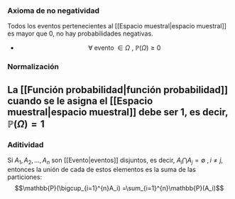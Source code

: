 
### Axioma de no negatividad 

Todos los eventos pertenecientes al [[Espacio muestral|espacio muestral]] es mayor que 0, no hay probabilidades negativas. 
- $$\forall\;\text{evento}\;\in\Omega\ ,\ \mathbb{P}(\Omega)\geq 0$$ 
### Normalización 

 La [[Función probabilidad|función probabilidad]] cuando se le asigna el [[Espacio muestral|espacio muestral]] debe ser 1, es decir, $\mathbb{P}(\Omega)=1$ 
- 

### Aditividad 

 Si $A_1, A_2, \dots, A_n$ son [[Evento|eventos]] disjuntos, es decir, $A_i\bigcap A_j =\emptyset\ , i\neq j$, entonces la unión de cada de estos elementos es la suma de las particiones: 
$$\mathbb{P}(\bigcup_{i=1}^{n}A_i) =\sum_{i=1}^{n}\mathbb{P}(A_i)$$ 
